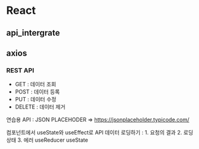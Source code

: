 # React

## api_intergrate
## axios

### REST API 
- GET : 데이터 조회
- POST : 데이터 등록
- PUT : 데이터 수정
- DELETE : 데이터 제거

연습용 API : JSON PLACEHODER => https://jsonplaceholder.typicode.com/

컴포넌트에서 useState와 useEffect로 API 데이터 로딩하기 : 1. 요청의 결과 2. 로딩 상태 3. 에러
useReducer
useState
